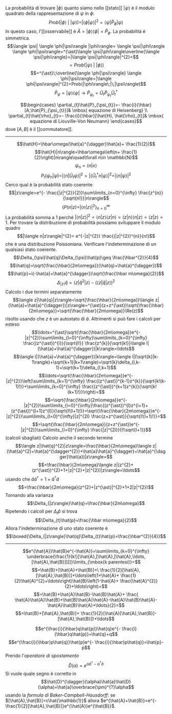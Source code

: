 La probabilità di trovare $|\phi\rangle$ quanto siamo nello [[stato]] $|\psi\rangle$ è il modulo quadrato della rappresentazione di $\psi$ in $\phi$:
$$Prob(|\phi\rangle\; |\; |\psi\rangle)=|\langle \phi|\psi\rangle|^{2}=\langle \psi|\hat{P}_{\phi} |\psi\rangle$$
In questo caso, l'[[osservabile]] è $\hat{A}=|\phi\rangle\langle \phi|=\hat{P}_{\phi}$. La probabilità è simmetrica.
$$\langle \psi| \langle \phi|\psi\rangle |\phi\rangle= \langle \psi|\phi\rangle \langle \phi|\psi\rangle=^{\ast}\langle \psi|\phi\rangle\overline{\langle \psi|\phi\rangle}=|\langle \psi|\phi\rangle|^{2}=$$
$$=Prob(|\psi\rangle\;|\; |\phi\rangle)$$
$$=^{\ast}\;\overline{\langle \phi|\psi\rangle} \langle \phi|\psi\rangle=|\langle \phi|\psi\rangle|^{2}=Prob(|\phi\rangle\;|\;|\psi\rangle)$$
$$\hat{P}_{\psi}=|\psi\rangle\langle \psi| \rightarrow \hat{P}_{\psi_{t}}=\hat{U}_{t}\hat{P}_{\psi_{t}}\hat{U}_{t}^{\dagger}$$

$$\begin{cases}
\partial_{t}\hat{P}_{\psi_{t}}=- \frac{i}{\hbar}[A,\hat{P}_{\psi_{t}}]& \mbox{ equazione di Heisenberg} \\
\partial_{t}\hat{\rho}_{t}=- \frac{i}{\hbar}[\hat{H}, \hat{\rho}_{t}]& \mbox{ equazione di Liouville-Von Neumann}
\end{cases}$$
dove $[A,B]$ è il [[commutatore]].

---
$$\hat{H}=\hbar\omega(\hat{a}^{\dagger}\hat{a}+ \frac{1}{2})$$
$$\hat{H}|n\rangle=\hbar\omega\left(n+ \frac{1}{2}\right)|n\rangle\quad\forall n\in \mathbb{N}$$
$$\psi_{n}=\langle n|x\rangle$$
$$P_{t}(\psi_{n}|\psi)=|\langle n|\hat{U}_{t}\psi\rangle|^{2}=|\langle \hat{U}_{t}^{\dagger}n|\psi\rangle|^{2}=|\langle n|\psi\rangle|^{2}$$
Cerco qual è la probabilità stato coerente
$$|z\rangle=e^{- \frac{|z|^{2}}{2}}\sum\limits_{n=0}^{\infty} \frac{z^{n}}{\sqrt{n!}}|n\rangle$$
$$\{P(n|z)=|\langle n|z\rangle|^{2}\}_{n=0}^{\infty}$$
La probabilità somma a 1 perché $|\langle n|z\rangle|^{2}=\langle n|z\rangle \langle z|n\rangle=\langle z|n\rangle \langle n|z\rangle=\langle z|z\rangle=1$. Per trovare la distribuzione di probabilità possiamo sviluppare il modulo quadro
$$|\langle n|z\rangle|^{2}= e^{-|z|^{2}} \frac{(|z|^{2})^{n}}{n!}$$
che è una distribuzione Poissoniana.
Verificare l'indeterminazione di un qualsiasi stato coerente.
$$\Delta_{\psi}\hat{q}\Delta_{\psi}\hat{p}\geq \frac{\hbar^{2}}{4}$$
$$\hat{q}=\sqrt{\frac{\hbar}{2m\omega}}(\hat{q}+\hat{a}^{\dagger})$$
$$\hat{p}=i(-\hat{a}+\hat{a}^{\dagger})\sqrt{\frac{\hbar m\omega}{2}}$$
$$\Delta_{|z\rangle}\hat{q}=\langle z|\hat{q}^{2}|z\rangle-(\langle z|\hat{q}|z\rangle)^{2}$$
Calcolo i due termini separatamente
$$\langle z|\hat{q}|z\rangle=\sqrt{\frac{\hbar}{2m\omega}}\langle z|(\hat{a}+\hat{a}^{\dagger})|z\rangle=^{\ast}(z+z^{\ast})\sqrt{\frac{\hbar}{2m\omega}}=\sqrt{\frac{\hbar}{2m\omega}}\Re(z)$$
risolto usando che $z$ è un autostato di $\hat{a}$. Altrimenti si può fare i calcoli per esteso
$$\ldots=^{\ast}\sqrt{\frac{\hbar}{2m\omega}}e^{-|z|^{2}}\sum\limits_{l=0}^{\infty}\sum\limits_{k=0}^{\infty} \frac{(z^{\ast})^{l}}{\sqrt{l!}} \frac{z^{k}}{\sqrt{k!}}\langle l|(\hat{a}+\hat{a}^{\dagger})|k\rangle=\ldots$$
$$\langle l|(\hat{a}+\hat{a}^{\dagger})|k\rangle=\langle l|(\sqrt{k}|k-1\rangle)+\sqrt{k+1}|k+1\rangle)=\sqrt{k}\delta_{l,k-1}+\sqrt{k+1}\delta_{l,k+1}$$
$$\ldots=\sqrt{\frac{\hbar}{2m\omega}}e^{-|z|^{2}}\left(\sum\limits_{k=1}^{\infty} \frac{(z^{\ast})^{k-1}z^{k}}{\sqrt{k!(k-1)!}}+\sum\limits_{k=0}^{\infty} \frac{(z^{\ast})^{k+1}z^{k}}{\sqrt{k!(k+1)!}}\right)=$$
$$=\sqrt{\frac{\hbar}{2m\omega}}e^{-|z|^{2}}\sum\limits_{l=0}^{\infty}\frac{(z^{\ast})^{l}z^{l+1}+(z^{\ast})^{l+1}z^{l}}{\sqrt{l!(l+1)!}}=\sqrt{\frac{\hbar}{2m\omega}}e^{-|z|^{2}}\sum\limits_{l=0}^{\infty}|z|^{2l} \frac{z+z^{\ast}}{\sqrt{l!(l+1)!}}=$$
$$=\sqrt{\frac{\hbar}{2m\omega}}(z+z^{\ast})e^{-|z|^{2}}\sum\limits_{l=0}^{\infty} \frac{|z|^{2l}}{l!\sqrt{l+1}}$$
(calcoli sbagliati)
Calcolo anche il secondo termine
$$\langle z|\hat{q}^{2}|z\rangle=\frac{\hbar}{2m\omega}\langle z|(\hat{a}^{2}+\hat{a}^{\dagger^{2}}+\hat{a}\hat{a}^{\dagger}+\hat{a}^{\dagger}\hat{a})|z\rangle=$$
$$=\frac{\hbar}{2m\omega}\langle z|(z^{2}+(z^{\ast})^{2}+1+|z|^{2}+|z|^{2})|z\rangle=\ldots$$
usando che $\hat{a}\hat{a}^{\dagger}=1+\hat{a}^{\dagger}\hat{a}$ 
$$=\frac{\hbar}{2m\omega}(z^{2}+|z^{\ast}|^{2}+1+2|z|^{2})$$
Tornando alla varianza
$$\Delta_{|z\rangle}\hat{q}=\frac{\hbar}{2m\omega}$$
Ripetendo i calcoli per $\Delta_{t}\hat{p}$ si trova
$$\Delta_{t}\hat{p}=\frac{\hbar m\omega}{2}$$
Allora l'indeterminazione di uno stato coerente è
$$\boxed{\Delta_{|z\rangle}\hat{q}\Delta_{t}\hat{p}=\frac{\hbar^{2}}{4}}$$

---

$$e^{\hat{A}}\hat{B}e^{-\hat{A}}=\sum\limits_{k=0}^{\infty} \underbrace{\frac{1}{k!}[\hat{A},[\hat{A},[\hat{A},\ldots,[\hat{A},\hat{B}]]]]}\limits_{\mbox{k parentesi}}=$$
$$=\hat{B}+[\hat{A}+\hat{B}]+\ \frac{1}{2}[\hat{A},[\hat{A},\hat{B}]]+\ldots\left(1+\hat{A}+ \frac{1}{2}\hat{A}^{2}+\ldots\right)\hat{B}\left(1-\hat{A}+ \frac{\hat{A}^{2}}{2}+\ldots\right)=$$
$$=\hat{B}+\hat{A}\hat{B}-\hat{B}\hat{A}+ \frac{ \hat{A}\hat{A}\hat{B}+\hat{B}\hat{A}\hat{A}-\hat{A}\hat{B}\hat{A}-\hat{A}\hat{B}\hat{A}+\ldots}{2}=$$
$$=\hat{B}+[\hat{A},\hat{B}]+ \frac{1}{2}(\hat{A}[\hat{A},\hat{B}]-[\hat{A},\hat{B}])+\ldots$$

$$e^{\frac{i}{\hbar}q\hat{p}}\hat{q}e^{- \frac{i}{\hbar}q\hat{p}}=\hat{q}+q$$
$$e^{\frac{i}{\hbar}p\hat{q}}\hat{p}e^{- \frac{i}{\hbar}p\hat{q}}=\hat{p}-p$$
Prendo l'*operatore di spostamento* 
$$\hat{D}(\alpha)=e^{\alpha\hat{a}^{\dagger}-\alpha^{\ast}\hat{a}}$$
Si vuole quale segno è corretto in
$$\hat{D}^{\dagger}(\alpha)\hat{a}\hat{D}(\alpha)=\hat{a}\overbrace{\pm}^{?}\alpha$$
usando la *formula di Baker-Campbell-Hausdorff*: se $[\hat{A},\hat{B}]=c\hat{\mathbb{1}}$ allora $e^{\hat{A}+\hat{B}}=e^{- \frac{1}{2}[\hat{A},\hat{B}]}e^{\hat{A}}e^{\hat{B}}$.